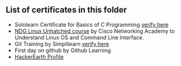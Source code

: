 ## __List of certificates in this folder__
  * Sololearn Certificate for Basics of C Programming [verify here](https://www.sololearn.com/Certificate/1089-23597034/jpg)
  * [NDG Linux Unhatched course](https://www.netacad.com/courses/os-it/ndg-linux-unhatched) by Cisco Networking Academy to Understand Linux OS and Command Line Interface.
  * Git Training by Simplilearn [verify here](https://certificates.simplicdn.net/share/3346780_1648390553.pdf)
  * First day on github by Github Learning
  * [HackerEarth Profile](https://www.hackerearth.com/@lokeshramu8441)
